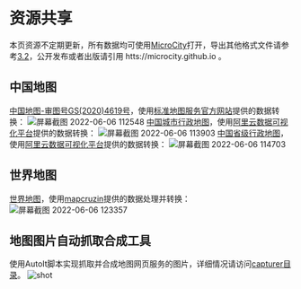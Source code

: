 # 资源共享
本页资源不定期更新，所有数据均可使用[MicroCity](https://github.com/microcity/microcity.github.io/releases/latest)打开，导出其他格式文件请参考[3.2](../docs/3.2_vector_shapes.md)，公开发布或者出版请引用 htts://microcity.github.io 。
## 中国地图
[中国地图-审图号GS(2020)4619号](中国地图-审图号GS(2020)4619号.zip)，使用[标准地图服务官方网站](http://bzdt.ch.mnr.gov.cn/)提供的数据转换：
![屏幕截图 2022-06-06 112548](https://user-images.githubusercontent.com/4956469/172089516-6d4158c6-82c4-43f9-a3b5-3852a687d668.png)
[中国城市行政地图](中国行政地图（城市）.zip)，使用[阿里云数据可视化平台](http://datav.aliyun.com/portal/school/atlas/area_selector)提供的数据转换：
![屏幕截图 2022-06-06 113903](https://user-images.githubusercontent.com/4956469/172090680-a8a9eb3d-8451-4bb5-994b-5bce752385c9.png)
[中国省级行政地图](中国行政地图（省）.zip)，使用[阿里云数据可视化平台](http://datav.aliyun.com/portal/school/atlas/area_selector)提供的数据转换：
![屏幕截图 2022-06-06 114703](https://user-images.githubusercontent.com/4956469/172091313-b1a664f9-d681-4a01-a60f-b2dd58fc79c9.png)
## 世界地图
[世界地图](世界地图.zip)，使用[mapcruzin](https://mapcruzin.com/index.html)提供的数据处理并转换：
![屏幕截图 2022-06-06 123357](https://user-images.githubusercontent.com/4956469/172095576-0d28e3ed-7286-4d31-a278-2d1eeb6d8f82.png)
## 地图图片自动抓取合成工具
使用AutoIt脚本实现抓取并合成地图网页服务的图片，详细情况请访问[capturer目录](capturer/)。
![shot](https://user-images.githubusercontent.com/4956469/172093190-ead783c7-aa5f-4206-868e-8e9747ebfcb6.png)
